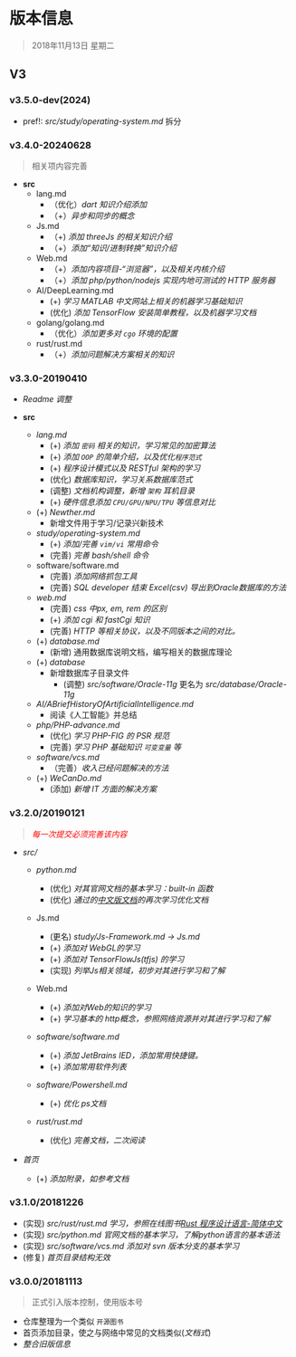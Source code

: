 # 版本信息

> 2018年11月13日 星期二

## V3

### v3.5.0-dev(2024)

- pref!: *src/study/operating-system.md* 拆分



### v3.4.0-20240628

> 相关项内容完善

- **src**
  - lang.md
    - （优化）*dart 知识介绍添加*
    - （+）*异步和同步的概念*
  - Js.md
    - （+) *添加 threeJs 的相关知识介绍*
    - （+）*添加“知识/进制转换”知识介绍*
  - Web.md
    - （+）*添加内容项目-“浏览器”，以及相关内核介绍*
    - （+）*添加 php/python/nodejs 实现内地可测试的 HTTP 服务器*
  - AI/DeepLearning.md
    - (+) *学习 MATLAB 中文网站上相关的机器学习基础知识*
    - (优化) *添加 TensorFlow 安装简单教程，以及机器学习文档*
  - golang/golang.md
    - （优化）*添加更多对 `cgo` 环境的配置*
  - rust/rust.md
    - （+）*添加问题解决方案相关的知识*





### v3.3.0-20190410

- *Readme 调整*

- **src**
  - *lang.md*
    - (+) *添加 `密码` 相关的知识，学习常见的加密算法*
    - (+) *添加 `OOP` 的简单介绍，以及优化`程序范式`*
    - (+) *程序设计模式以及 RESTful 架构的学习*
    - (优化) *数据库知识，学习关系数据库范式*
    - (调整) *文档机构调整，新增 `架构` 耳机目录*
    - (+) *硬件信息添加 `CPU/GPU/NPU/TPU` 等信息对比*
  - (+) *Newther.md*
    - 新增文件用于学习/记录兴新技术
  - *study/operating-system.md*
    - (+) *添加/完善 `vim/vi` 常用命令*
    - (完善) *完善 bash/shell 命令*
  - software/software.md
    - (完善) *添加网络抓包工具*
    - (完善) *SQL developer 结束 Excel(csv) 导出到Oracle数据库的方法*
  - *web.md*
    - (完善) *css 中px, em, rem 的区别*
    - (+) *添加 cgi 和 fastCgi 知识*
    - (完善) *HTTP 等相关协议，以及不同版本之间的对比。*
  - (+) *database.md*
    - (新增) 通用数据库说明文档，编写相关的数据库理论
  - (+) *database*
    - 新增数据库子目录文件
      - (调整) *src/software/Oracle-11g* 更名为 *src/database/Oracle-11g*
  - *AI/ABriefHistoryOfArtificialIntelligence.md*
    - 阅读《人工智能》并总结
  - *php/PHP-advance.md*
    - (优化) *学习 PHP-FIG 的 PSR 规范*
    - (完善) *学习 PHP 基础知识 `可变变量` 等*
  - *software/vcs.md*
    - （完善）*收入已经问题解决的方法*
  - (+) *WeCanDo.md*
    - (添加) *新增 IT 方面的解决方案*



### v3.2.0/20190121

> *<span style="color: red;">每一次提交必须完善该内容</span>*

- *src/*
  - *python.md*
    - (优化) *对其官网文档的基本学习：built-in 函数*
    - (优化) *通过的[中文版文档](http://www.pythondoc.com/pythontutorial3/index.html)的再次学习优化文档*
  - Js.md
    - (更名) *study/Js-Framework.md -> Js.md*
    - (+) *添加对 WebGL的学习*
    - (+) *添加对 TensorFlowJs(tfjs) 的学习*
    - (实现) *列举Js相关领域，初步对其进行学习和了解*

  - Web.md
    - (+) *添加对Web的知识的学习*
    - (+) *学习基本的 http概念，参照网络资源并对其进行学习和了解*
  - *software/software.md*
    - (+) *添加 JetBrains IED，添加常用快捷键。*
    - (+) *添加常用软件列表*
  - *software/Powershell.md*
    - (+) *优化 ps文档*
  - *rust/rust.md*
    - (优化) *完善文档，二次阅读*
- *首页*

  - (+) *添加附录，如参考文档*



### v3.1.0/20181226

- (实现) *src/rust/rust.md 学习，参照在线图书[Rust 程序设计语言-简体中文](https://kaisery.github.io/trpl-zh-cn/)* 
- (实现) *src/python.md 官网文档的基本学习，了解python语言的基本语法*
- (实现) *src/software/vcs.md 添加对 svn 版本分支的基本学习*
- (修复) *首页目录结构无效*



### v3.0.0/20181113

> 正式引入版本控制，使用版本号

- 仓库整理为一个类似 `开源图书`
- 首页添加目录，使之与网络中常见的文档类似(*文档式*)
- *整合旧版信息*

